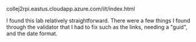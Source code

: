 collej2rpi.eastus.cloudapp.azure.com/iit/index.html

I found this lab relatively straightforward. There were a few things I found through the validator that I had to fix such as the links, needing a "guid", and the date format.